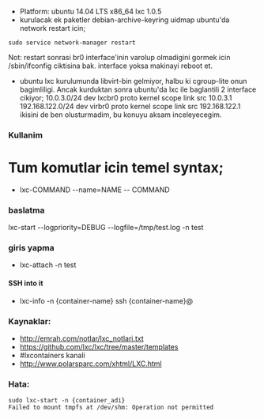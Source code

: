 * Platform: ubuntu 14.04 LTS x86_64 lxc 1.0.5
* kurulacak ek paketler debian-archive-keyring  uidmap
ubuntu'da network restart icin;
```
sudo service network-manager restart
```
Not: restart sonrasi br0 interface'inin varolup olmadigini gormek icin
/sbin/ifconfig ciktisina bak. interface yoksa makinayi reboot et.

* ubuntu lxc kurulumunda libvirt-bin gelmiyor, halbu ki cgroup-lite onun
  bagimliligi. Ancak kurduktan sonra  ubuntu'da lxc ile baglantili 2 interface cikiyor;
  10.0.3.0/24 dev lxcbr0  proto kernel  scope link  src 10.0.3.1 
  192.168.122.0/24 dev virbr0  proto kernel  scope link  src 192.168.122.1 
  ikisini de ben olusturmadim, bu konuyu aksam inceleyecegim.

### Kullanim
# Tum komutlar icin temel syntax;
* lxc-COMMAND --name=NAME -- COMMAND
### baslatma
lxc-start --logpriority=DEBUG --logfile=/tmp/test.log -n  test

### giris yapma
* lxc-attach -n test

#### SSH into it
* lxc-info -n {container-name}
ssh {container-name}@<ip from lxc-info>


### Kaynaklar:
* http://emrah.com/notlar/lxc_notlari.txt
* https://github.com/lxc/lxc/tree/master/templates
* #lxcontainers kanali
* http://www.polarsparc.com/xhtml/LXC.html

### Hata: 
```
sudo lxc-start -n {container_adi}
Failed to mount tmpfs at /dev/shm: Operation not permitted
```
